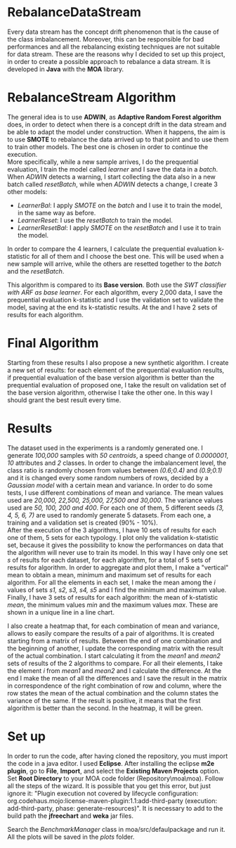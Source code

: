 # RebalanceDataStream

Every data stream has the concept drift phenomenon that is the cause of the class imbalancement. Moreover, this can be responsible for bad performances and all the rebalancing existing techniques are not suitable for data stream. These are the reasons why I decided to set up this project, in order to create a possible approach to rebalance a data stream. It is developed in **Java** with the **MOA** library.

# RebalanceStream Algorithm

The general idea is to use **ADWIN**, as **Adaptive Random Forest algorithm** does, in order to detect when there is a concept drift in the data stream and be able to adapt the model under construction. When it happens, the aim is to use **SMOTE** to rebalance the data arrived up to that point and to use them to train other models. The best one is chosen in order to continue the execution.<br>
More specifically, while a new sample arrives, I do the prequential evaluation, I train the model called *learner* and I save the data in a *batch*. When *ADWIN* detects a warning, I start collecting the data also in a new batch called *resetBatch*, while when *ADWIN* detects a change, I create 3 other models:
- *LearnerBal*: I apply *SMOTE* on the *batch* and I use it to train the model, in the same way as before.
- *LearnerReset*: I use the *resetBatch* to train the model.
- *LearnerResetBal*: I apply *SMOTE* on the *resetBatch* and I use it to train the model.

In order to compare the 4 learners, I calculate the prequential evaluation k-statistic for all of them and I choose the best one. This will be used when a new sample will arrive, while the others are resetted together to the *batch* and the *resetBatch*.  

This algorithm is compared to its **Base version**. Both use the *SWT classifier with ARF as base learner*. For each algorithm, every 2,000 data, I save the prequential evaluation k-statistic and I use the validation set to validate the model, saving at the end its k-statistic results. At the and I have 2 sets of results for each algorithm.

# Final Algorithm

Starting from these results I also propose a new synthetic algorithm. I create a new set of results: for each element of the prequential evaluation results, if prequential evaluation of the base version algorithm is better than the prequential evaluation of proposed one, I take the result on validation set of the base version algorithm, otherwise I take the other one. In this way I should grant the best result every time.

# Results

The dataset used in the experiments is a randomly generated one. I generate *100,000* samples with *50 centroids*, a speed change of *0.0000001*, *10* attributes and *2* classes. In order to change the imbalancement level, the class ratio is randomly chosen from values between *(0.6;0.4)* and *(0.9;0.1)* and it is changed every some random numbers of rows, decided by a *Gaussian model* with a certain mean and variance. In order to do some tests, I use different combinations of mean and variance. The mean values used are *20,000, 22,500, 25,000, 27,500 and 30,000*. The variance values used are *50, 100, 200 and 400*. For each one of them, 5 different seeds *(3, 4, 5, 6, 7)* are used to randomly generate 5 datasets. From each one, a training and a validation set is created (90\% - 10\%).<br>
After the execution of the 3 algorithms, I have 10 sets of results for each one of them, 5 sets for each typology. I plot only the validation k-statistic set, because it gives the possibility to know the performances on data that the algorithm will never use to train its model. In this way I have only one set *s* of results for each dataset, for each algorithm, for a total of 5 sets of results for algorithm. In order to aggregate and plot them, I make a "vertical" mean  to obtain a mean, minimum and maximum set of results for each algorithm. For all the elements in each set, I make the mean among the *i* values of sets *s1, s2, s3, s4, s5* and I find the minimum and maximum value. Finally, I have 3 sets of results for each algorithm: the mean of k-statistic *mean*, the minimum values *min* and the maximum values *max*. These are shown in a unique line in a line chart.

I also create a heatmap that, for each combination of mean and variance, allows to easily compare the results of a pair of algorithms. It is created starting from a matrix of results. Between the end of one combination and the beginning of another, I update the corresponding matrix with the result of the actual combination. I start calculating it from the *mean1* and *mean2* sets of results of the 2 algorithms to compare. For all their elements, I take the element *i* from *mean1* and *mean2* and I calculate the difference. At the end I make the mean of all the differences and I save the result in the matrix in correspondence of the right combination of row and column, where the row states the mean of the actual combination and the column states the variance of the same. If the result is positive, it means that the first algorithm is better than the second. In the heatmap, it will be green.

# Set up

In order to run the code, after having cloned the repository, you must import the code in a java editor. I used **Eclipse**. After installing the eclipse **m2e plugin**, go to **File**, **Import**, and select the **Existing Maven Projects** option. Set **Root Directory** to your MOA code folder (Repository\moa\moa). Follow all the steps of the wizard. It is possible that you get this error, but just ignore it: "Plugin execution not covered by lifecycle configuration: org.codehaus.mojo:license-maven-plugin:1.1:add-third-party (execution: add-third-party, phase: generate-resources)". It is necessary to add to the build path the **jfreechart** and **weka** jar files. 

Search the *BenchmarkManager* class in moa/src/defaulpackage and run it. All the plots will be saved in the *plots* folder.


